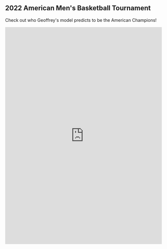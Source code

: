 ## 2022 American Men's Basketball Tournament
Check out who Geoffrey's model predicts to be the American Champions!
<iframe src="https://gcdean38.github.io/maneater/AACTournament2022.html" style="border:0px #ffffff none;" name="myiFrame" scrolling="yes" frameborder="1" marginheight="0px" marginwidth="0px" height="700" width="100%" allowfullscreen></iframe>